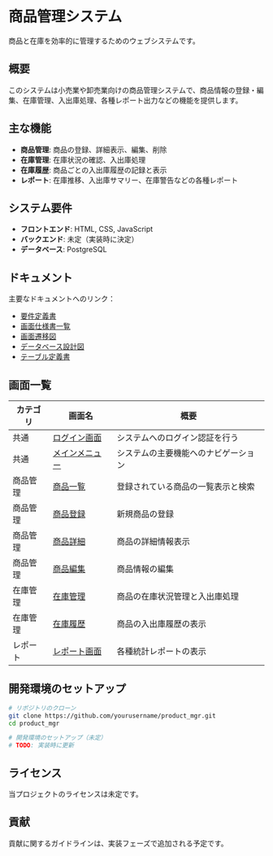 # 商品管理システム

商品と在庫を効率的に管理するためのウェブシステムです。

## 概要

このシステムは小売業や卸売業向けの商品管理システムで、商品情報の登録・編集、在庫管理、入出庫処理、各種レポート出力などの機能を提供します。

## 主な機能

- **商品管理**: 商品の登録、詳細表示、編集、削除
- **在庫管理**: 在庫状況の確認、入出庫処理
- **在庫履歴**: 商品ごとの入出庫履歴の記録と表示
- **レポート**: 在庫推移、入出庫サマリー、在庫警告などの各種レポート

## システム要件

- **フロントエンド**: HTML, CSS, JavaScript
- **バックエンド**: 未定（実装時に決定）
- **データベース**: PostgreSQL

## ドキュメント

主要なドキュメントへのリンク：

- [要件定義書](docs/requirements.html)
- [画面仕様書一覧](docs/view/index.html)
- [画面遷移図](docs/screen_transition.drawio)
- [データベース設計図](docs/database_design.drawio)
- [テーブル定義書](docs/table_definition.html)

## 画面一覧

| カテゴリ | 画面名 | 概要 |
|---------|-------|------|
| 共通 | [ログイン画面](docs/view/login.html) | システムへのログイン認証を行う |
| 共通 | [メインメニュー](docs/view/main_menu.html) | システムの主要機能へのナビゲーション |
| 商品管理 | [商品一覧](docs/view/product_list.html) | 登録されている商品の一覧表示と検索 |
| 商品管理 | [商品登録](docs/view/product_create.html) | 新規商品の登録 |
| 商品管理 | [商品詳細](docs/view/product_detail.html) | 商品の詳細情報表示 |
| 商品管理 | [商品編集](docs/view/product_edit.html) | 商品情報の編集 |
| 在庫管理 | [在庫管理](docs/view/inventory.html) | 商品の在庫状況管理と入出庫処理 |
| 在庫管理 | [在庫履歴](docs/view/inventory_history.html) | 商品の入出庫履歴の表示 |
| レポート | [レポート画面](docs/view/report.html) | 各種統計レポートの表示 |

## 開発環境のセットアップ

```bash
# リポジトリのクローン
git clone https://github.com/yourusername/product_mgr.git
cd product_mgr

# 開発環境のセットアップ（未定）
# TODO: 実装時に更新
```

## ライセンス

当プロジェクトのライセンスは未定です。

## 貢献

貢献に関するガイドラインは、実装フェーズで追加される予定です。